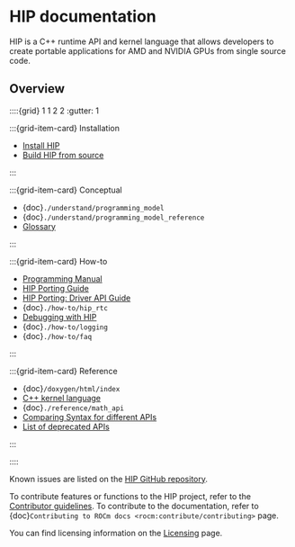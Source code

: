 # HIP documentation

HIP is a C++ runtime API and kernel language that allows developers to create
portable applications for AMD and NVIDIA GPUs from single source code.

## Overview

::::{grid} 1 1 2 2
:gutter: 1

:::{grid-item-card} Installation

* [Install HIP](./install/install)
* [Build HIP from source](./install/build)

:::

:::{grid-item-card} Conceptual

* {doc}`./understand/programming_model`
* {doc}`./understand/programming_model_reference`
* [Glossary](./understand/glossary)

:::

:::{grid-item-card} How-to

* [Programming Manual](./how-to/hip-rtc)
* [HIP Porting Guide](./how-to/hip_porting_guide)
* [HIP Porting: Driver API Guide](./how-to/hip_porting_driver_api)
* {doc}`./how-to/hip_rtc`
* [Debugging with HIP](./how-to/debugging)
* {doc}`./how-to/logging`
* {doc}`./how-to/faq`

:::

:::{grid-item-card} Reference

* {doc}`/doxygen/html/index`
* [C++ kernel language](./reference/kernel_language)
* {doc}`./reference/math_api`
* [Comparing Syntax for different APIs](./reference/terms)
* [List of deprecated APIs](./reference/deprecated_api_list)

:::

::::

Known issues are listed on the [HIP GitHub repository](https://github.com/ROCm/HIP/issues).

To contribute features or functions to the HIP project, refer to the [Contributor guidelines](https://github.com/ROCm/HIP/CONTRIBUTING.md).
To contribute to the documentation, refer to {doc}`Contributing to ROCm docs <rocm:contribute/contributing>` page. 

You can find licensing information on the [Licensing](https://rocm.docs.amd.com/en/latest/about/license.html) page.
